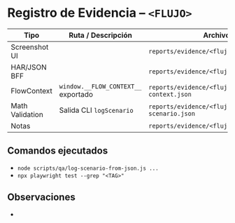 # Registro de Evidencia – `<FLUJO>`

| Tipo | Ruta / Descripción | Archivo |
| ---- | ------------------ | ------- |
| Screenshot UI | | `reports/evidence/<flujo>/ui/*.png` |
| HAR/JSON BFF | | `reports/evidence/<flujo>/network/*.har` |
| FlowContext | `window.__FLOW_CONTEXT__` exportado | `reports/evidence/<flujo>/flow-context.json` |
| Math Validation | Salida CLI `logScenario` | `reports/evidence/<flujo>/log-scenario.json` |
| Notas | | `reports/evidence/<flujo>/notes.md` |

## Comandos ejecutados
- `node scripts/qa/log-scenario-from-json.js ...`
- `npx playwright test --grep "<TAG>"`

## Observaciones
- 
